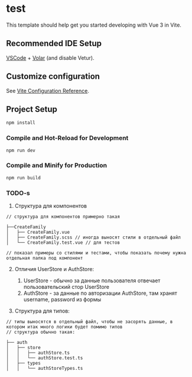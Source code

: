 # test

This template should help get you started developing with Vue 3 in Vite.

## Recommended IDE Setup

[VSCode](https://code.visualstudio.com/) + [Volar](https://marketplace.visualstudio.com/items?itemName=Vue.volar) (and disable Vetur).

## Customize configuration

See [Vite Configuration Reference](https://vitejs.dev/config/).

## Project Setup

```sh
npm install
```

### Compile and Hot-Reload for Development

```sh
npm run dev
```

### Compile and Minify for Production

```sh
npm run build
```

### TODO-s

1. Cтруктура для компонентов
```
// структура для компонентов примерно такая

├──CreateFamily
│   ├── CreateFamily.vue
│   ├── CreateFamily.scss // иногда выносят стили в отдельный файл
│   └── CreateFamily.test.vue // для тестов

// показал примеры со стилями и тестами, чтобы показать почему нужна отдельная папка под компонент
```

2. Отличия UserStore и AuthStore:
    1. UserStore - обычно за данные пользователя отвечает пользовательский стор UserStore
    2. AuthStore - за данные по авторизации AuthStore, там хранят username, password из формы

3. Структура для типов:
```
// типы выносятся в отдельный файл, чтобы не засорять данные, в котором итак много логики будет помимо типов
// структура обычно такая:

├── auth
│   ├── store
│   │   ├── authStore.ts
│   │   └── authStore.test.ts
│   ├── types
│   │   └── authStoreTypes.ts
```
